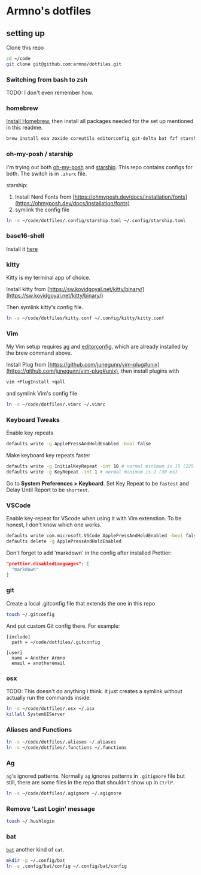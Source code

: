 # Armno's dotfiles

## setting up

Clone this repo

```sh
cd ~/code
git clone git@github.com:armno/dotfiles.git
```

### Switching from bash to zsh

TODO: I don't even remember how.

### homebrew

[Install Homebrew](https://brew.sh/), then install all packages needed for the set up mentioned in this readme.

```sh
brew install exa zoxide coreutils editorconfig git-delta bat fzf starship
```

### oh-my-posh / starship

I'm trying out both [oh-my-posh](https://ohmyposh.dev/) and [starship](https://starship.rs/).
This repo contains configs for both. The switch is in `.zhsrc` file.

starship:

1. Install Nerd Fonts from [https://ohmyposh.dev/docs/installation/fonts](https://ohmyposh.dev/docs/installation/fonts)
2. symlink the config file

```sh
ln -s ~/code/dotfiles/.config/starship.toml ~/.config/starship.toml
```

### base16-shell

Install it [here](https://github.com/chriskempson/base16-shell)

### kitty

Kitty is my terminal app of choice.

Install kitty from [https://sw.kovidgoyal.net/kitty/binary/](https://sw.kovidgoyal.net/kitty/binary/)

Then symlink kitty's config file.

```sh
ln -s ~/code/dotfiles/kitty.conf ~/.config/kitty/kitty.conf
```

### Vim

My Vim setup requires [ag](https://github.com/ggreer/the_silver_searcher)
and [editorconfig](http://editorconfig.org), which are already installed by the brew command above.

Install Plug from [https://github.com/junegunn/vim-plug#unix](https://github.com/junegunn/vim-plug#unix),
then install plugins with

```sh
vim +PlugInstall +qall
```

and symlink Vim's config file

```sh
ln -s ~/code/dotfiles/.vimrc ~/.vimrc
```

### Keyboard Tweaks

Enable key repeats

```sh
defaults write -g ApplePressAndHoldEnabled -bool false
```

Make keyboard key repeats faster

```sh
defaults write -g InitialKeyRepeat -int 10 # normal minimum is 15 (225 ms)
defaults write -g KeyRepeat -int 1 # normal minimum is 2 (30 ms)
```

Go to **System Preferences > Keyboard**. Set Key Repeat to be `fastest` and Delay Until Report to be `shortest`.

### VSCode

Enable key-repeat for VScode when using it with Vim extenstion.
To be honest, I don't know which one works.

```sh
defaults write com.microsoft.VSCode ApplePressAndHoldEnabled -bool false
defaults delete -g ApplePressAndHoldEnabled
```

Don't forget to add 'markdown' in the config after installed Prettier:

```json
"prettier.disabledLanguages": [
  "markdown"
]
```

### git

Create a local .gitconfig file that extends the one in this repo

```sh
touch ~/.gitconfig
```

And put custom Git config there. For example:

```
[include]
  path = ~/code/dotfiles/.gitconfig

[user]
  name = Another Armno
  email = anotheremail
```

### osx

TODO: This doesn't do anything i think. it just creates a symlink without actually run the commands inside.

```sh
ln -s ~/code/dotfiles/.osx ~/.osx
killall SystemUIServer
```

### Aliases and Functions

```sh
ln -s ~/code/dotfiles/.aliases ~/.aliases
ln -s ~/code/dotfiles/.functions ~/.functions
```

### Ag

`ag`'s ignored patterns. Normally `ag` ignores patterns in `.gitignore` file but still, there are some files in the repo that shouldn't show up in `CtrlP`.

```sh
ln -s ~/code/dotfiles/.agignore ~/.agignore
```

### Remove 'Last Login' message

```sh
touch ~/.hushlogin
```

### bat

[`bat`](https://github.com/sharkdp/bat) another kind of `cat`.

```sh
mkdir -p ~/.config/bat
ln -s .config/bat/config ~/.config/bat/config
```


